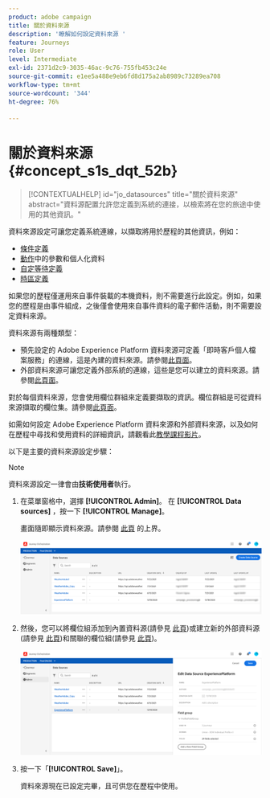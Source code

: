 ```yaml
---
product: adobe campaign
title: 關於資料來源
description: '瞭解如何設定資料來源 '
feature: Journeys
role: User
level: Intermediate
exl-id: 2371d2c9-3035-46ac-9c76-755fb453c24e
source-git-commit: e1ee5a488e9eb6fd8d175a2ab8989c73289ea708
workflow-type: tm+mt
source-wordcount: '344'
ht-degree: 76%

---
```


# 關於資料來源 {#concept_s1s_dqt_52b}

>[!CONTEXTUALHELP]
>id="jo_datasources"
>title="關於資料來源"
>abstract="資料源配置允許您定義到系統的連接，以檢索將在您的旅途中使用的其他資訊。"

資料來源設定可讓您定義系統連線，以擷取將用於歷程的其他資訊，例如：

* [條件定義](../building-journeys/condition-activity.md)
* [動作](../action/action.md)中的參數和個人化資料
* [自定等待定義](../building-journeys/wait-activity.md#custom)
* [時區定義](../building-journeys/timezone-management.md)

如果您的歷程僅運用來自事件裝載的本機資料，則不需要進行此設定。例如，如果您的歷程是由事件組成，之後僅會使用來自事件資料的電子郵件活動，則不需要設定資料來源。

資料來源有兩種類型：

* 預先設定的 Adobe Experience Platform 資料來源可定義「即時客戶個人檔案服務」的連線，這是內建的資料來源。請參閱[此頁面](../datasource/adobe-experience-platform-data-source.md)。
* 外部資料來源可讓您定義外部系統的連線，這些是您可以建立的資料來源。請參閱[此頁面](../datasource/external-data-sources.md)。

對於每個資料來源，您會使用欄位群組來定義要擷取的資訊。欄位群組是可從資料來源擷取的欄位集。請參閱[此頁面](../datasource/field-groups.md)。

如需如何設定 Adobe Experience Platform 資料來源和外部資料來源，以及如何在歷程中尋找和使用資料的詳細資訊，請觀看此[教學課程影片](https://experienceleague.adobe.com/docs/platform-learn/tutorials/journey-orchestration/configure-data-sources.html)。

以下是主要的資料來源設定步驟：

>[!NOTE]
>
>資料來源設定一律會由&#x200B;**技術使用者**&#x200B;執行。

1. 在菜單窗格中，選擇 **[!UICONTROL Admin]**。 在 **[!UICONTROL Data sources]** ，按一下 **[!UICONTROL Manage]**。

   畫面隨即顯示資料來源。請參閱 [此頁](../about/user-interface.md) 的上界。

   ![](../assets/journey18.png)

1. 然後，您可以將欄位組添加到內置資料源(請參見 [此頁](../datasource/adobe-experience-platform-data-source.md))或建立新的外部資料源(請參見 [此頁](../datasource/external-data-sources.md))和關聯的欄位組(請參見 [此頁](../datasource/field-groups.md))。

   ![](../assets/journey23.png)

1. 按一下「**[!UICONTROL Save]**」。

   資料來源現在已設定完畢，且可供您在歷程中使用。
